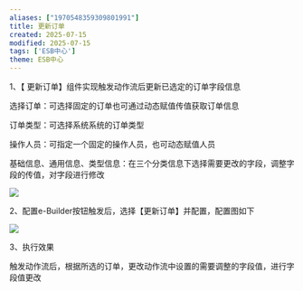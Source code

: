 ```yaml
---
aliases: ["1970548359309801991"]
title: 更新订单
created: 2025-07-15
modified: 2025-07-15
tags: ['ESB中心']
theme: ESB中心
---
```


1、【 更新订单】组件实现触发动作流后更新已选定的订单字段信息

选择订单：可选择固定的订单也可通过动态赋值传值获取订单信息

订单类型：可选择系统系统的订单类型

操作人员：可指定一个固定的操作人员，也可动态赋值人员

基础信息、通用信息、类型信息：在三个分类信息下选择需要更改的字段，调整字段的传值，对字段进行修改

![](b283ba5a440391126cc03e0b1ba811c7.jpg)

2、配置e-Builder按钮触发后，选择【更新订单】并配置，配置图如下

![](1d18d1d381b5d1eba39393bfbef3476f.jpg)

3、执行效果

触发动作流后，根据所选的订单，更改动作流中设置的需要调整的字段值，进行字段值更改